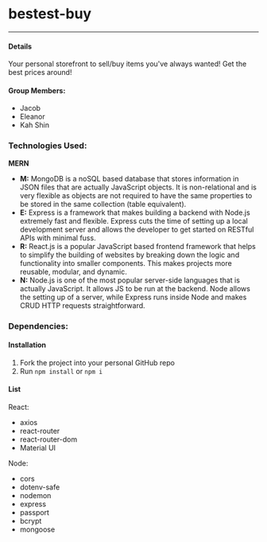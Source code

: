 # bestest-buy
---
#### Details
Your personal storefront to sell/buy items you've always wanted! Get the best prices around!

#### Group Members:
- Jacob
- Eleanor
- Kah Shin

### Technologies Used:
  **MERN**
- **M:** MongoDB is a noSQL based database that stores information in JSON files that are actually JavaScript objects. It is non-relational and is very flexible as objects are not required to have the same properties to be stored in the same collection (table equivalent).
- **E:** Express is a framework that makes building a backend with Node.js extremely fast and flexible. Express cuts the time of setting up a local development server and allows the developer to get started on RESTful APIs with minimal fuss. 
- **R:** React.js is a popular JavaScript based frontend framework that helps to simplify the building of websites by breaking down the logic and functionality into smaller components. This makes projects more reusable, modular, and dynamic. 
- **N:** Node.js is one of the most popular server-side languages that is actually JavaScript. It allows JS to be run at the backend. Node allows the setting up of a server, while Express runs inside Node and makes CRUD HTTP requests straightforward.
### Dependencies:
#### Installation
1. Fork the project into your personal GitHub repo
2. Run `npm install` or `npm i`

#### List
React:
- axios
- react-router
- react-router-dom
- Material UI

Node:
- cors
- dotenv-safe
- nodemon
- express 
- passport
- bcrypt
- mongoose

